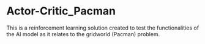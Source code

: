 # Actor-Critic_Pacman
 This is a reinforcement learning solution created to test the functionalities of the AI model as it relates to the gridworld (Pacman) problem.
